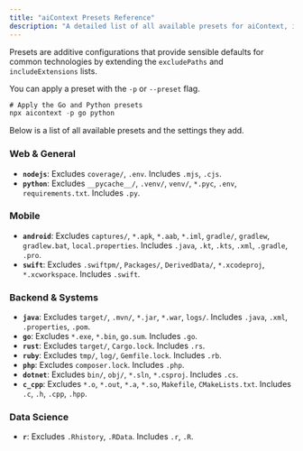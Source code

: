 ```yaml
---
title: "aiContext Presets Reference"
description: "A detailed list of all available presets for aiContext, including configurations for Node.js, Python, Rust, Java, Android, and more."
---
```


Presets are additive configurations that provide sensible defaults for common technologies by extending the `excludePaths` and `includeExtensions` lists.

You can apply a preset with the `-p` or `--preset` flag.

```js
# Apply the Go and Python presets
npx aicontext -p go python
```

Below is a list of all available presets and the settings they add.

### Web & General
-   **`nodejs`**: Excludes `coverage/`, `.env`. Includes `.mjs`, `.cjs`.
-   **`python`**: Excludes `__pycache__/`, `.venv/`, `venv/`, `*.pyc`, `.env`, `requirements.txt`. Includes `.py`.

### Mobile
-   **`android`**: Excludes `captures/`, `*.apk`, `*.aab`, `*.iml`, `gradle/`, `gradlew`, `gradlew.bat`, `local.properties`. Includes `.java`, `.kt`, `.kts`, `.xml`, `.gradle`, `.pro`.
-   **`swift`**: Excludes `.swiftpm/`, `Packages/`, `DerivedData/`, `*.xcodeproj`, `*.xcworkspace`. Includes `.swift`.

### Backend & Systems
-   **`java`**: Excludes `target/`, `.mvn/`, `*.jar`, `*.war`, `logs/`. Includes `.java`, `.xml`, `.properties`, `.pom`.
-   **`go`**: Excludes `*.exe`, `*.bin`, `go.sum`. Includes `.go`.
-   **`rust`**: Excludes `target/`, `Cargo.lock`. Includes `.rs`.
-   **`ruby`**: Excludes `tmp/`, `log/`, `Gemfile.lock`. Includes `.rb`.
-   **`php`**: Excludes `composer.lock`. Includes `.php`.
-   **`dotnet`**: Excludes `bin/`, `obj/`, `*.sln`, `*.csproj`. Includes `.cs`.
-   **`c_cpp`**: Excludes `*.o`, `*.out`, `*.a`, `*.so`, `Makefile`, `CMakeLists.txt`. Includes `.c`, `.h`, `.cpp`, `.hpp`.

### Data Science
-   **`r`**: Excludes `.Rhistory`, `.RData`. Includes `.r`, `.R`.